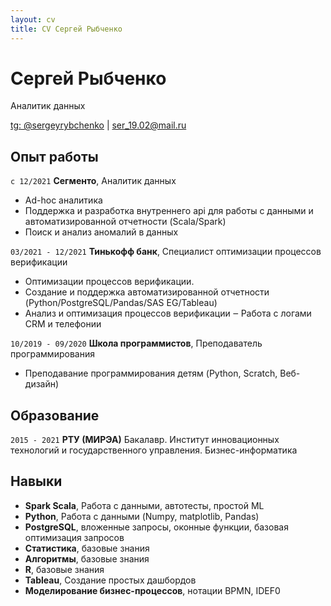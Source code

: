 ```yaml
---
layout: cv
title: CV Сергей Рыбченко
---
```

# Сергей Рыбченко
Аналитик данных

<div id="webaddress">
<a href="https://t.me/sergeyrybchenko">tg: @sergeyrybchenko</a>
  | <a href="mailto:ser_19.02@mail.ru">ser_19.02@mail.ru</a>
</div>


## Опыт работы
`с 12/2021`
__Сегменто__, Аналитик данных

- Ad-hoc аналитика
- Поддержка и разработка внутреннего api для работы с данными и автоматизированной отчетности (Scala/Spark)
- Поиск и анализ аномалий в данных


`03/2021 - 12/2021`
__Тинькофф банк__, Специалист оптимизации процессов верификации

- Оптимизации процессов верификации.
- Создание и поддержка автоматизированной отчетности (Python/PostgreSQL/Pandas/SAS EG/Tableau)
- Анализ и оптимизация процессов верификации ‒ Работа с логами CRM и телефонии


`10/2019 - 09/2020`
__Школа программистов__, Преподаватель программирования

- Преподавание программирования детям (Python, Scratch, Веб- дизайн)

## Образование
`2015 - 2021`
__РТУ (МИРЭА)__ Бакалавр. Институт инновационных технологий и государственного управления. Бизнес-информатика


## Навыки

- __Spark Scala__, Работа с данными, автотесты, простой ML
- __Python__, Работа с данными (Numpy, matplotlib, Pandas)
- __PostgreSQL__, вложенные запросы, оконные функции, базовая оптимизация запросов
- __Статистика__, базовые знания
- __Алгоритмы__, базовые знания
- __R__, базовые знания
- __Tableau__, Создание простых дашбордов
- __Моделирование бизнес-процессов__, нотации BPMN, IDEF0
          
<!-- ### Footer

Last updated: Dec 2022 -->


